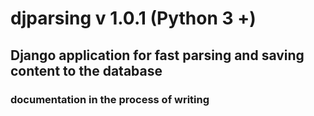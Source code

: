# djparsing v 1.0.1 (Python 3 +)
## Django application for fast parsing and saving content to the database
### documentation in the process of writing